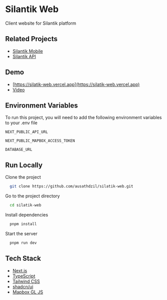 # Silantik Web

Client website for Silantik platform

## Related Projects

- [Silantik Mobile](https://github.com/Ramdhik/silatik-mobile)
- [Silantik API](https://github.com/valuin/silatik-api)

## Demo

- [https://silatik-web.vercel.app](https://silatik-web.vercel.app)
- [Video](https://youtu.be/FTaakyD9dwc)

## Environment Variables

To run this project, you will need to add the following environment variables to your .env file

`NEXT_PUBLIC_API_URL`

`NEXT_PUBLIC_MAPBOX_ACCESS_TOKEN`

`DATABASE_URL`

## Run Locally

Clone the project

```bash
  git clone https://github.com/ausathdzil/silatik-web.git
```

Go to the project directory

```bash
  cd silatik-web
```

Install dependencies

```bash
  pnpm install
```

Start the server

```bash
  pnpm run dev
```

## Tech Stack

- [Next.js](https://github.com/vercel/next.js)
- [TypeScript](https://github.com/microsoft/TypeScript-Website)
- [Tailwind CSS](https://github.com/tailwindlabs/tailwindcss)
- [shadcn/ui](https://github.com/shadcn/ui)
- [Mapbox GL JS](https://github.com/mapbox/mapbox-gl-js)
